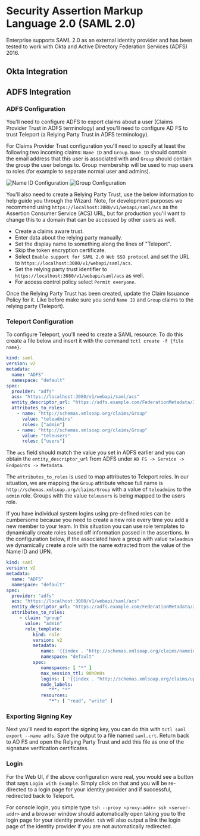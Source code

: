# Security Assertion Markup Language 2.0 (SAML 2.0)

Enterprise supports SAML 2.0 as an external identity provider and has been
tested to work with Okta and Active Directory Federation Services (ADFS)
2016.

## Okta Integration

## ADFS Integration

### ADFS Configuration

You'll need to configure ADFS to export claims about a user (Claims Provider
Trust in ADFS terminology) and you'll need to configure AD FS to trust
Teleport (a Relying Party Trust in ADFS terminology).

For Claims Provider Trust configuration you'll need to specify at least the
following two incoming claims: `Name ID` and `Group`. `Name ID` should contain
the email address that this user is associated with and `Group` should contain
the group the user belongs to. Group membership will be used to map users to
roles (for example to separate normal user and admins).

![Name ID Configuration](https://github.com/gravitational/teleport/tree/master/docs/2.0/img/adfs-1.png)
![Group Configuration](https://github.com/gravitational/teleport/tree/master/docs/2.0/img/adfs-1.png)

You'll also need to create a Relying Party Trust, use the below information to
help guide you through the Wizard. Note, for development purposes we recommend
using `https://localhost:3080/v1/webapi/saml/acs` as the Assertion Consumer
Service (ACS) URL, but for production you'll want to change this to a domain
that can be accessed by other users as well.

* Create a claims aware trust.
* Enter data about the relying party manually.
* Set the display name to something along the lines of "Teleport".
* Skip the token encryption certificate.
* Select `Enable support for SAML 2.0 Web SSO protocol` and set the URL to `https://localhost:3080/v1/webapi/saml/acs`.
* Set the relying party trust identifier to `https://localhost:3080/v1/webapi/saml/acs` as well.
* For access control policy select `Permit everyone`.

Once the Relying Party Trust has been created, update the Claim Issuance Policy
for it. Like before make sure you send `Name ID` and `Group` claims to the
relying party (Teleport).

### Teleport Configuration

To configure Teleport, you'll need to create a SAML resource. To do this create
a file below and insert it with the command `tctl create -f {file name}`.

```yaml
kind: saml
version: v2
metadata:
  name: "ADFS"
  namespace: "default"
spec:
  provider: "adfs"
  acs: "https://localhost:3080/v1/webapi/saml/acs"
  entity_descriptor_url: "https://adfs.example.com/FederationMetadata/2007-06/FederationMetadata.xml"
  attributes_to_roles:
    - name: "http://schemas.xmlsoap.org/claims/Group"
      value: "teleadmins"
      roles: ["admin"]
    - name: "http://schemas.xmlsoap.org/claims/Group"
      value: "teleusers"
      roles: ["users"]
```

The `acs` field should match the value you set in ADFS earlier and you can
obtain the `entity_descriptor_url` from ADFS under
`AD FS -> Service -> Endpoints -> Metadata`.

The `attributes_to_roles` is used to map attributes to Teleport roles. In our
situation, we are mapping the `Group` attribute whose full name is
`http://schemas.xmlsoap.org/claims/Group` with a value of `teleadmins` to the
`admin` role. Groups with the value `teleusers` is being mapped to the users
role. 

If you have individual system logins using pre-defined roles can be cumbersome
because you need to create a new role every time you add a new member to your
team. In this situation you can use role templates to dynamically create roles
based off information passed in the assertions. In the configuration below, if
the associated have a group with value `teleadmin` we dynamically create a
role with the name extracted from the value of the Name ID and UPN.

```yaml
kind: saml
version: v2
metadata:
  name: "ADFS"
  namespace: "default"
spec:
  provider: "adfs"
  acs: "https://localhost:3080/v1/webapi/saml/acs"
  entity_descriptor_url: "https://adfs.example.com/FederationMetadata/2007-06/FederationMetadata.xml"
  attributes_to_roles:
     - claim: "group"
       value: "admin"
       role_template:
          kind: role
          version: v2
          metadata:
             name: '{{index . "http://schemas.xmlsoap.org/claims/nameidentifier"}}'
             namespace: "default"
          spec:
             namespaces: [ "*" ]
             max_session_ttl: 90h0m0s
             logins: [ '{{index . "http://schemas.xmlsoap.org/claims/upn"}}', root ]
             node_labels:
                "*": "*"
             resources:
                "*": [ "read", "write" ]
```

### Exporting Signing Key

Next you'll need to export the signing key, you can do this with
`tctl saml export --name adfs`. Save the output to a file named `saml.crt`.
Return back to AD FS and open the Relying Party Trust and add this file as one
of the signature verification certificates.

### Login

For the Web UI, if the above configuration were real, you would see a button
that says `Login with Example`. Simply click on that and you will be
re-directed to a login page for your identity provider and if successful,
redirected back to Teleport.

For console login, you simple type `tsh --proxy <proxy-addr> ssh <server-addr>`
and a browser window should automatically open taking you to the login page for
your identity provider. `tsh` will also output a link the login page of the
identity provider if you are not automatically redirected.
